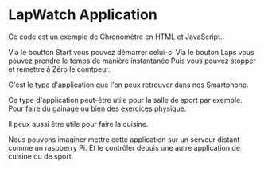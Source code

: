 # LapWatch Application
Ce code est un exemple de Chronomètre en HTML et JavaScript..

Via le boutton Start vous pouvez démarrer celui-ci
Via le bouton Laps vous pouvez prendre le temps de manière instantanée
Puis vous pouvez stopper et remettre à Zéro le comtpeur.

C'est le type d'application que l'on peux retrouver dans nos Smartphone.

Ce type d'application peut-être utile pour la salle de sport par exemple.
Pour faire du gainage ou bien des exercices physique.

Il peux aussi être utile pour faire la cuisine.

Nous pouvons imaginer mettre cette application sur un serveur distant comme un raspberry Pi.
Et le contrôler depuis une autre application de cuisine ou de sport.

